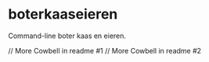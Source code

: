 # boterkaaseieren
Command-line boter kaas en eieren.

// More Cowbell in readme #1
// More Cowbell in readme #2
